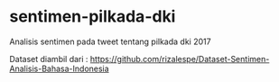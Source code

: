 # sentimen-pilkada-dki
Analisis sentimen pada tweet tentang pilkada dki 2017

Dataset diambil dari : https://github.com/rizalespe/Dataset-Sentimen-Analisis-Bahasa-Indonesia
